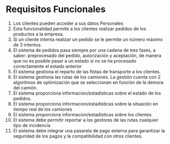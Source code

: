 Requisitos Funcionales
=============


1. Los clientes pueden acceder a sus datos Personales
2. Esta funcionalidad permite a los clientes realizar pedidos de los
productos a la empresa.
3. Si un cliente intenta realizar un pedido se le permite un número
máximo de 3 intentos.
4. El sistema de pedidos pasa siempre por una cadena de tres
fases, a saber: preprocesado del pedido, autorización y aceptación, de manera que no es
posible pasar a un estado si no se ha procesado correctamente el estado anterior
5. El sistema gestiona el reparto de las flotas de transporte a los clientes.
6. El sistema gestiona las rutas de los camiones. La gestión cuenta con 2 algoritmos de optimización que se
seleccionan en función de la demora del camión.
7.  El sistema proporciona informacion/estadisticas sobre el estado de los pedidos.
8.  El sistema proporciona informacion/estadisticas sobre la situación en tiempo real de los camiones
9.  El sistema proporciona informacion/estadisticas sobre los clientes.
10.  El sistema debe permitir reportar a los gestores de las rutas cualquier
tipo de incidencia
11. El sistema debe integrar una pasarela de pago externa para garantizar la seguridad de los pagos y la
compatibilidad con otros clientes.
